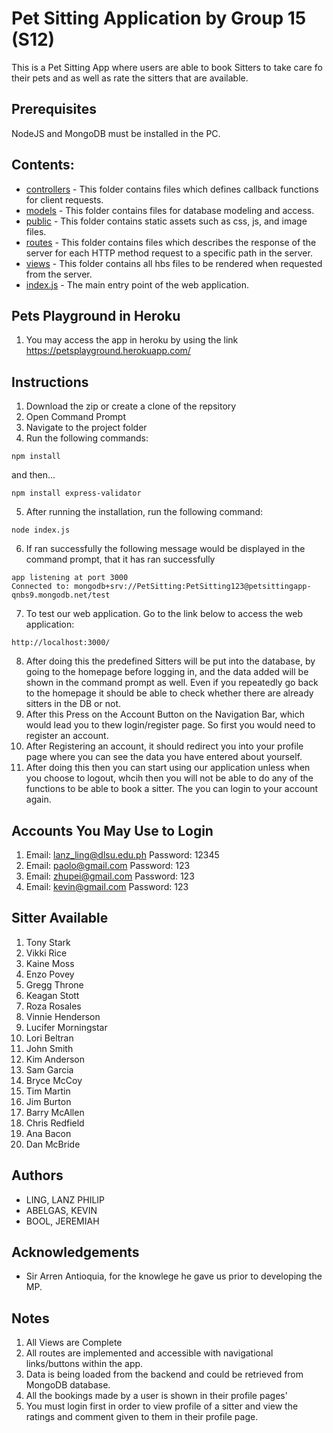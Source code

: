 # Pet Sitting Application by Group 15 (S12)

This is a Pet Sitting App where users are able to book Sitters to take care fo their pets and as well as rate the sitters that are available.

## Prerequisites 
NodeJS and MongoDB must be installed in the PC.

## Contents:

- [controllers](https://github.com/ccapdev1920T2/s12g15/tree/master/controllers) - This folder contains files which defines callback functions for client requests.
- [models](https://github.com/ccapdev1920T2/s12g15/tree/master/models) - This folder contains files for database modeling and access.
- [public](https://github.com/ccapdev1920T2/s12g15/tree/master/public) - This folder contains static assets such as css, js, and image files.
- [routes](https://github.com/ccapdev1920T2/s12g15/tree/master/routes) - This folder contains files which describes the response of the server for each HTTP method request to a specific path in the server.
- [views](https://github.com/ccapdev1920T2/s12g15/tree/master/views) - This folder contains all hbs files to be rendered when requested from the server.
- [index.js](https://github.com/ccapdev1920T2/s12g15/blob/master/index.js) - The main entry point of the web application.

## Pets Playground in Heroku

1. You may access the app in heroku by using the link https://petsplayground.herokuapp.com/

## Instructions
1. Download the zip or create a clone of the repsitory
2. Open Command Prompt 
3. Navigate to the project folder 
4. Run the following commands:
```
npm install
```
and then...
```
npm install express-validator
```
5. After running the installation, run the following command:
```
node index.js
```
6. If ran successfully the following message would be displayed in the command prompt, that it has ran successfully 
```
app listening at port 3000
Connected to: mongodb+srv://PetSitting:PetSitting123@petsittingapp-qnbs9.mongodb.net/test
```
7. To test our web application. Go to the link below to access the web application:
```
http://localhost:3000/
```
8. After doing this the predefined Sitters will be put into the database, by going to the homepage before logging in, and the data added will be shown in the command prompt as well. Even if you repeatedly go back to the homepage it should be able to check whether there are already sitters in the DB or not.
9. After this Press on the Account Button on the Navigation Bar, which would lead you to thew login/register page. So first you would need to register an account.
10. After Registering an account, it should redirect you into your profile page where you can see the data you have entered about yourself. 
11. After doing this then you can start using our application unless when you choose to logout, whcih then you will not be able to do any of the functions to be able to book a sitter. The you can login to your account again.

## Accounts You May Use to Login

1. Email: lanz_ling@dlsu.edu.ph Password: 12345
2. Email: paolo@gmail.com 	Password: 123
3. Email: zhupei@gmail.com	Password: 123
4. Email: kevin@gmail.com	Password: 123

## Sitter Available 

1. Tony Stark
2. Vikki Rice
3. Kaine Moss
4. Enzo Povey
5. Gregg Throne
6. Keagan Stott
7. Roza Rosales
8. Vinnie Henderson
9. Lucifer Morningstar
10. Lori Beltran
11. John Smith
12. Kim Anderson
13. Sam Garcia
14. Bryce McCoy
15. Tim Martin
16. Jim Burton
17. Barry McAllen 
18. Chris Redfield
19. Ana Bacon
20. Dan McBride

## Authors
* LING, LANZ PHILIP	
* ABELGAS, KEVIN
* BOOL, JEREMIAH

## Acknowledgements
* Sir Arren Antioquia, for the knowlege he gave us prior to developing the MP.

## Notes
1) All Views are Complete
2) All routes are implemented and accessible with navigational links/buttons within the app. 
3) Data is being loaded from the backend and could be retrieved from MongoDB database.
4) All the bookings made by a user is shown in their profile pages'
5) You must login first in order to view profile of a sitter and view the ratings and comment given to them in their profile page.
